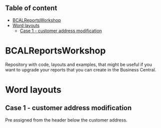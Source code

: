 ## Table of content
- [BCALReportsWorkshop](#bcalreportsworkshop)
- [Word layouts](#word-layouts)
  - [Case 1 - customer address modification](#case-1---customer-address-modification)
  
# BCALReportsWorkshop
Repository with code, layouts and examples, that might be useful if you want to upgrade your reports that you can create in the Business Central.

# Word layouts

## Case 1 - customer address modification
Pre assigned from the header below the customer address.
